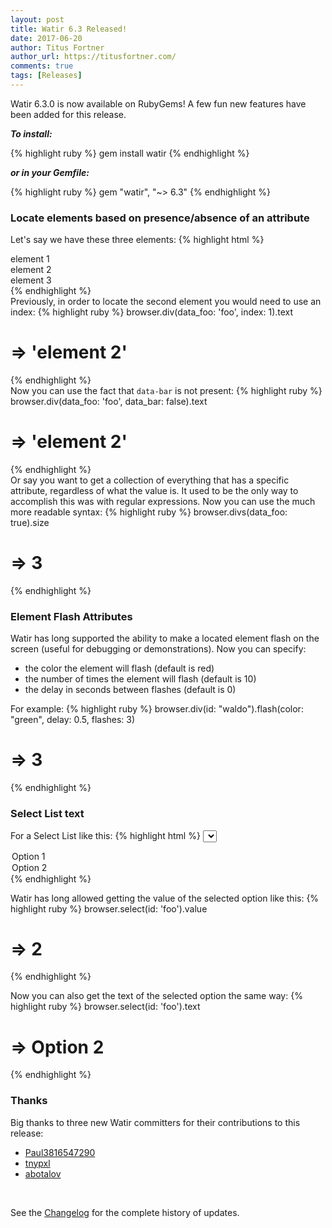 ```yaml
---
layout: post
title: Watir 6.3 Released!
date: 2017-06-20
author: Titus Fortner
author_url: https://titusfortner.com/
comments: true
tags: [Releases]
---
```


Watir 6.3.0 is now available on RubyGems! A few fun new features 
have been added for this release.
<!--more-->

***To install:***

{% highlight ruby %}
gem install watir
{% endhighlight %}

***or in your Gemfile:*** 

{% highlight ruby %}
gem "watir", "~> 6.3"
{% endhighlight %}
<br/>

### Locate elements based on presence/absence of an attribute

Let's say we have these three elements:
{% highlight html %}
    <div data-foo=foo data-bar=bar>element 1</div>
    <div data-foo=foo>element 2</div>
    <div data-foo=bar>element 3</div>
{% endhighlight %}
<br />
Previously, in order to locate the second element you would need to use an index:
{% highlight ruby %}
browser.div(data_foo: 'foo', index: 1).text
# => 'element 2'
{% endhighlight %}
<br />
Now you can use the fact that `data-bar` is not present:
{% highlight ruby %}
browser.div(data_foo: 'foo', data_bar: false).text
# => 'element 2'
{% endhighlight %}
<br />
Or say you want to get a collection of everything that has a specific
attribute, regardless of what the value is. It used to be the only way to
accomplish this was with regular expressions. Now you can use the much more 
readable syntax:
{% highlight ruby %}
browser.divs(data_foo: true).size
# => 3
{% endhighlight %}
<br />

### Element Flash Attributes

Watir has long supported the ability to make a located element flash on the screen
(useful for debugging or demonstrations). Now you can specify:
 * the color the element will flash (default is red)
 * the number of times the element will flash (default is 10)
 * the delay in seconds between flashes (default is 0)

For example:
{% highlight ruby %}
browser.div(id: "waldo").flash(color: "green", delay: 0.5, flashes: 3)
# => 3
{% endhighlight %}
<br />

### Select List text

For a Select List like this:
{% highlight html %}
<select id="foo">
 <option value="1">Option 1</option>
 <option value="2" selected="selected">Option 2</option>
</select>
{% endhighlight %}

Watir has long allowed getting the value of the selected option like this:
{% highlight ruby %}
browser.select(id: 'foo').value
# => 2
{% endhighlight %}

Now you can also get the text of the selected option the same way:
{% highlight ruby %}
browser.select(id: 'foo').text
# => Option 2
{% endhighlight %}
<br />

### Thanks
Big thanks to three new Watir committers for their contributions to this release:
* [Paul3816547290](https://github.com/Paul3816547290)
* [tnypxl](https://github.com/tnypxl)
* [abotalov](https://github.com/abotalov)

<br />

See the [Changelog](https://github.com/watir/watir/blob/master/CHANGES.md) 
for the complete history of updates.

